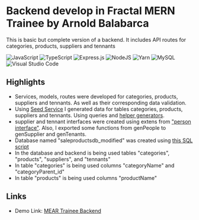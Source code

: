 # Backend develop in Fractal MERN Trainee by Arnold Balabarca

This is basic but complete version of a backend. It includes API routes for categories, products, suppliers and tennants

![JavaScript](https://img.shields.io/badge/JavaScript-%23323330.svg?style=for-the-badge&logo=Javascript&logoColor=%23F7DF1E) ![TypeScript](https://img.shields.io/badge/typescript-%23007ACC.svg?style=for-the-badge&logo=typescript&logoColor=white) ![Express.js](https://img.shields.io/badge/express.js-%23404d59.svg?style=for-the-badge&logo=express&logoColor=%2361DAFB) ![NodeJS](https://img.shields.io/badge/node.js-6DA55F?style=for-the-badge&logo=node.js&logoColor=white) ![Yarn](https://img.shields.io/badge/yarn-%232C8EBB.svg?style=for-the-badge&logo=yarn&logoColor=white) ![MySQL](https://img.shields.io/badge/mysql-%2300f.svg?style=for-the-badge&logo=mysql&logoColor=white) ![Visual Studio Code](https://img.shields.io/badge/Visual%20Studio%20Code-0078d7.svg?style=for-the-badge&logo=visual-studio-code&logoColor=white) 

## Highlights
- Services, models, routes were developed for categories, products, suppliers and tennants. As well as their corresponding data validation.
- Using [Seed Service](./src/services/seed.service.ts) I generated data for tables categories, products, suppliers and tennants. Using queries and [helper generators](./src/helpers).
- supplier and tennant interfaces were created using extens from ["person interface"](./src/interfaces/person.interface.ts). Also, I exported some functions from genPeople to genSupplier and genTenants.
- Database named "saleproductsdb_modified" was created using [this SQL script](createDB_modified.sql)
- In the database and backend is being used tables "categories", "products", "suppliers", and "tennants"
- In table "categories" is being used columns "categoryName" and "categoryParent_id" 
- In table "products" is being used columns "productName"



## Links

- Demo Link: [MEAR Trainee Backend](https://backend-blaze-arnold-production.up.railway.app/)
